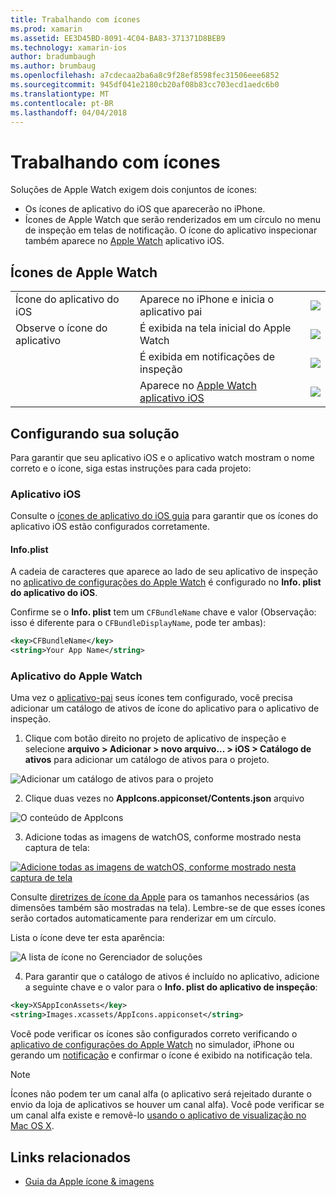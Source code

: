 ```yaml
---
title: Trabalhando com ícones
ms.prod: xamarin
ms.assetid: EE3D45BD-8091-4C04-BA83-371371D8BEB9
ms.technology: xamarin-ios
author: bradumbaugh
ms.author: brumbaug
ms.openlocfilehash: a7cdecaa2ba6a8c9f28ef8598fec31506eee6852
ms.sourcegitcommit: 945df041e2180cb20af08b83cc703ecd1aedc6b0
ms.translationtype: MT
ms.contentlocale: pt-BR
ms.lasthandoff: 04/04/2018
---
```

# <a name="working-with-icons"></a>Trabalhando com ícones

Soluções de Apple Watch exigem dois conjuntos de ícones:

* Os ícones de aplicativo do iOS que aparecerão no iPhone.
* Ícones de Apple Watch que serão renderizados em um círculo no menu de inspeção em telas de notificação. O ícone do aplicativo inspecionar também aparece no [Apple Watch](~/ios/watchos/app-fundamentals/settings.md) aplicativo iOS.

## <a name="apple-watch-icons"></a>Ícones de Apple Watch

| | | |
|-|-|-|
|Ícone do aplicativo do iOS|Aparece no iPhone e inicia o aplicativo pai|![](icons-images/icon-ios.png)|
|Observe o ícone do aplicativo|É exibida na tela inicial do Apple Watch|![](icons-images/icon-home.png)|
||É exibida em notificações de inspeção|![](icons-images/notification-icon.png)|
||Aparece no [Apple Watch aplicativo iOS](~/ios/watchos/app-fundamentals/settings.md)|![](icons-images/watch-app-sml.png)|

## <a name="configuring-your-solution"></a>Configurando sua solução

Para garantir que seu aplicativo iOS e o aplicativo watch mostram o nome correto e o ícone, siga estas instruções para cada projeto:

### <a name="ios-app"></a>Aplicativo iOS

Consulte o [ícones de aplicativo do iOS guia](~/ios/app-fundamentals/images-icons/app-icons.md) para garantir que os ícones do aplicativo iOS estão configurados corretamente.

#### <a name="infoplist"></a>Info.plist

A cadeia de caracteres que aparece ao lado de seu aplicativo de inspeção no [aplicativo de configurações do Apple Watch](~/ios/watchos/app-fundamentals/settings.md) é configurado no **Info. plist do aplicativo do iOS**.

Confirme se o **Info. plist** tem um `CFBundleName` chave e valor (Observação: isso é diferente para o `CFBundleDisplayName`, pode ter ambas):

```xml
<key>CFBundleName</key>
<string>Your App Name</string>
```

### <a name="apple-watch-app"></a>Aplicativo do Apple Watch

Uma vez o [aplicativo-pai](~/ios/watchos/app-fundamentals/parent-app.md) seus ícones tem configurado, você precisa adicionar um catálogo de ativos de ícone do aplicativo para o aplicativo de inspeção.

1. Clique com botão direito no projeto de aplicativo de inspeção e selecione **arquivo > Adicionar > novo arquivo... > iOS > Catálogo de ativos** para adicionar um catálogo de ativos para o projeto.

 ![](icons-images/newasset.png "Adicionar um catálogo de ativos para o projeto")

2. Clique duas vezes no **AppIcons.appiconset/Contents.json** arquivo

  ![](icons-images/xcassets-iconset-sml.png "O conteúdo de AppIcons")

3. Adicione todas as imagens de watchOS, conforme mostrado nesta captura de tela:

  [![](icons-images/appicons-sml.png "Adicione todas as imagens de watchOS, conforme mostrado nesta captura de tela")](icons-images/appicons.png#lightbox)

  Consulte [diretrizes de ícone da Apple](https://developer.apple.com/library/prerelease/ios/documentation/UserExperience/Conceptual/WatchHumanInterfaceGuidelines/IconandImageSizes.html) para os tamanhos necessários (as dimensões também são mostradas na tela). Lembre-se de que esses ícones serão cortados automaticamente para renderizar em um círculo.

  Lista o ícone deve ter esta aparência:

  ![](icons-images/xcassets-complete-sml.png "A lista de ícone no Gerenciador de soluções")

4. Para garantir que o catálogo de ativos é incluído no aplicativo, adicione a seguinte chave e o valor para o **Info. plist do aplicativo de inspeção**:

```xml
<key>XSAppIconAssets</key>
<string>Images.xcassets/AppIcons.appiconset</string>
```

Você pode verificar os ícones são configurados correto verificando o [aplicativo de configurações do Apple Watch](~/ios/watchos/app-fundamentals/settings.md) no simulador, iPhone ou gerando um [notificação](~/ios/watchos/platform/notifications.md) e confirmar o ícone é exibido na notificação tela.

> [!NOTE]
> Ícones não podem ter um canal alfa (o aplicativo será rejeitado durante o envio da loja de aplicativos se houver um canal alfa). Você pode verificar se um canal alfa existe e removê-lo [usando o aplicativo de visualização no Mac OS X](~/ios/watchos/troubleshooting.md#noalpha).


## <a name="related-links"></a>Links relacionados

- [Guia da Apple ícone & imagens](https://developer.apple.com/library/prerelease/ios/documentation/UserExperience/Conceptual/WatchHumanInterfaceGuidelines/IconandImageSizes.html)

